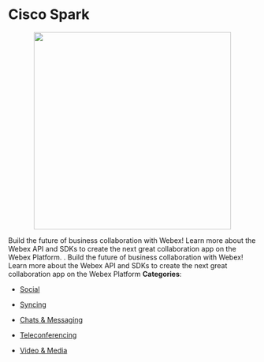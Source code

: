 # Cisco Spark

<p align="center">
    <img width="400" src="https://raw.githubusercontent.com/awesome-apis/awesome-apis/apis/cisco-spark/logo_256x256.png" />
</p>


Build the future of business collaboration with Webex! Learn more about the Webex API and SDKs to create the next great collaboration app on the Webex Platform. . Build the future of business collaboration with Webex! Learn more about the Webex API and SDKs to create the next great collaboration app on the Webex Platform
**Categories**:

- [Social](https://github/awesome-apis/awesome-apis#social)

- [Syncing](https://github/awesome-apis/awesome-apis#syncing)

- [Chats & Messaging](https://github/awesome-apis/awesome-apis#chats-and-messaging)

- [Teleconferencing](https://github/awesome-apis/awesome-apis#teleconferencing)

- [Video & Media](https://github/awesome-apis/awesome-apis#video-and-media)



